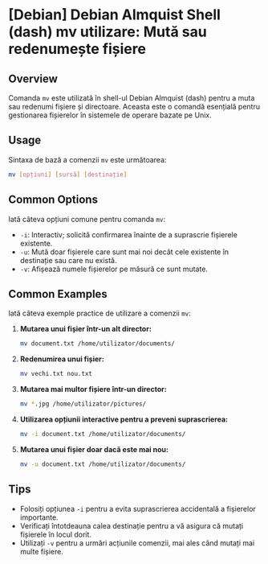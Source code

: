 # [Debian] Debian Almquist Shell (dash) mv utilizare: Mută sau redenumește fișiere

## Overview
Comanda `mv` este utilizată în shell-ul Debian Almquist (dash) pentru a muta sau redenumi fișiere și directoare. Aceasta este o comandă esențială pentru gestionarea fișierelor în sistemele de operare bazate pe Unix.

## Usage
Sintaxa de bază a comenzii `mv` este următoarea:

```bash
mv [opțiuni] [sursă] [destinație]
```

## Common Options
Iată câteva opțiuni comune pentru comanda `mv`:

- `-i`: Interactiv; solicită confirmarea înainte de a suprascrie fișierele existente.
- `-u`: Mută doar fișierele care sunt mai noi decât cele existente în destinație sau care nu există.
- `-v`: Afișează numele fișierelor pe măsură ce sunt mutate.

## Common Examples
Iată câteva exemple practice de utilizare a comenzii `mv`:

1. **Mutarea unui fișier într-un alt director:**
   ```bash
   mv document.txt /home/utilizator/documents/
   ```

2. **Redenumirea unui fișier:**
   ```bash
   mv vechi.txt nou.txt
   ```

3. **Mutarea mai multor fișiere într-un director:**
   ```bash
   mv *.jpg /home/utilizator/pictures/
   ```

4. **Utilizarea opțiunii interactive pentru a preveni suprascrierea:**
   ```bash
   mv -i document.txt /home/utilizator/documents/
   ```

5. **Mutarea unui fișier doar dacă este mai nou:**
   ```bash
   mv -u document.txt /home/utilizator/documents/
   ```

## Tips
- Folosiți opțiunea `-i` pentru a evita suprascrierea accidentală a fișierelor importante.
- Verificați întotdeauna calea destinație pentru a vă asigura că mutați fișierele în locul dorit.
- Utilizați `-v` pentru a urmări acțiunile comenzii, mai ales când mutați mai multe fișiere.